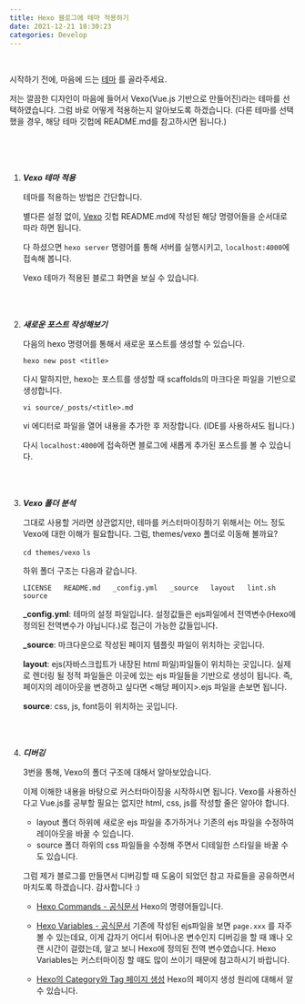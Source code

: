 ```yaml
---
title: Hexo 블로그에 테마 적용하기
date: 2021-12-21 18:30:23
categories: Develop
---
```


<br>

시작하기 전에, 마음에 드는 [테마](https://hexo.io/themes/) 를 골라주세요.

저는 깔끔한 디자인이 마음에 들어서 Vexo(Vue.js 기반으로 만들어진)라는 테마를 선택하였습니다. 
그럼 바로 어떻게 적용하는지 알아보도록 하겠습니다. (다른 테마를 선택했을 경우, 해당 테마 깃헙에 README.md를 참고하시면 됩니다.)

<br>
<br>
<br>

1. **_Vexo 테마 적용_**

    테마를 적용하는 방법은 간단합니다. 

    별다른 설정 없이, [Vexo](https://github.com/yanm1ng/hexo-theme-vexo#install) 깃헙 README.md에 작성된 해당 명령어들을 순서대로 따라 하면 됩니다.

    다 하셨으면 `hexo server` 명령어를 통해 서버를 실행시키고, `localhost:4000`에 접속해 봅니다. 

    Vexo 테마가 적용된 블로그 화면을 보실 수 있습니다.

<br>
<br>

2. **_새로운 포스트 작성해보기_**

    다음의 hexo 명령어를 통해서 새로운 포스트를 생성할 수 있습니다. 

    `hexo new post <title>`

    다시 말하지만, hexo는 포스트를 생성할 때 scaffolds의 마크다운 파일을 기반으로 생성합니다. 
    
    `vi source/_posts/<title>.md`
   
    vi 에디터로 파일을 열어 내용을 추가한 후 저장합니다. (IDE를 사용하셔도 됩니다.)

    다시 `localhost:4000`에 접속하면 블로그에 새롭게 추가된 포스트를 볼 수 있습니다.

<br>
<br>

3. **_Vexo 폴더 분석_**

    그대로 사용할 거라면 상관없지만, 테마를 커스터마이징하기 위해서는 어느 정도 Vexo에 대한 이해가 필요합니다.
    그럼, themes/vexo 폴더로 이동해 볼까요?
    
    `cd themes/vexo`
    `ls`
    
    하위 폴더 구조는 다음과 같습니다.

    ```
    LICENSE   README.md   _config.yml   _source   layout   lint.sh   source
    ```
   
    **_config.yml**: 테마의 설정 파일입니다. 설정값들은 ejs파일에서 전역변수(Hexo에 정의된 전역변수가 아닙니다.)로 접근이 가능한 값들입니다.

    **_source**: 마크다운으로 작성된 페이지 템플릿 파일이 위치하는 곳입니다.

    **layout**: ejs(자바스크립트가 내장된 html 파일)파일들이 위치하는 곳입니다. 실제로 렌더링 될 정적 파일들은 이곳에 있는 ejs 파일들을 기반으로 생성이 됩니다. 즉, 페이지의 레이아웃을 변경하고 싶다면 <해당 페이지>.ejs 파일을 손보면 됩니다.   

    **source**: css, js, font등이 위치하는 곳입니다.

<br>
<br>

4. **_디버깅_**

    3번을 통해, Vexo의 폴더 구조에 대해서 알아보았습니다.
    
    이제 이해한 내용을 바탕으로 커스터마이징을 시작하시면 됩니다. Vexo를 사용하신다고 Vue.js를 공부할 필요는 없지만 html, css, js를 작성할 줄은 알아야 합니다.
   
    - layout 폴더 하위에 새로운 ejs 파일을 추가하거나 기존의 ejs 파일을 수정하여 레이아웃을 바꿀 수 있습니다. 
    - source 폴더 하위의 css 파일들을 수정해 주면서 디테일한 스타일을 바꿀 수 도 있습니다.

    그럼 제가 블로그를 만들면서 디버깅할 때 도움이 되었던 참고 자료들을 공유하면서 마치도록 하겠습니다. 감사합니다 :)

    - [Hexo Commands - 공식문서](https://hexo.io/ko/docs/commands)
        Hexo의 명령어들입니다.

    - [Hexo Variables - 공식문서](https://hexo.io/ko/docs/variables) 
        기존에 작성된 ejs파일을 보면 `page.xxx` 를 자주 볼 수 있는데요, 
        이게 갑자기 어디서 튀어나온 변수인지 디버깅을 할 때 꽤나 오랜 시간이 걸렸는데, 알고 보니 Hexo에 정의된 전역 변수였습니다. Hexo Variables는 커스터마이징 할 때도 많이 쓰이기 때문에 참고하시기 바랍니다.
    
    - [Hexo의 Category와 Tag 페이지 생성](https://aciddust.github.io/blog/post/Hexo%EC%9D%98-Category%EC%99%80-Tag-%ED%8E%98%EC%9D%B4%EC%A7%80-%EC%83%9D%EC%84%B1)
        Hexo의 페이지 생성 원리에 대해서 알 수 있습니다.
 